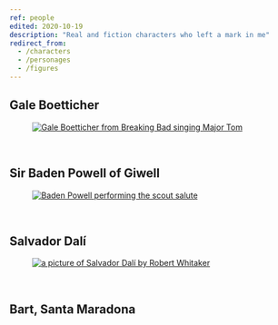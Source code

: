 ```yaml
---
ref: people
edited: 2020-10-19
description: "Real and fiction characters who left a mark in me"
redirect_from:
  - /characters
  - /personages
  - /figures
---
```

## Gale Boetticher

<a href="https://en.wikipedia.org/wiki/List_of_Breaking_Bad_and_Better_Call_Saul_characters#Gale_Boetticher" rel="noopener noreferrer" target="_blank"><figure><img src="https://images.amcnetworks.com/blogs.amctv.com/wp-content/uploads/2011/08/BB_S4_Gale_Karaoke_Video-560.jpg" title="Gale Boetticher" alt="Gale Boetticher from Breaking Bad singing Major Tom" /></figure></a>

<br>

## Sir Baden Powell of Giwell

<a href="https://en.wikipedia.org/wiki/Robert_Baden-Powell,_1st_Baron_Baden-Powell" rel="noopener noreferrer" target="_blank"><figure><img src="https://upload.wikimedia.org/wikipedia/commons/c/c3/Robert-baden-powell-on-my-honor.jpg" title="Baden Powell On My Honour" alt="Baden Powell performing the scout salute" /></figure></a>

<br>

## Salvador Dalí

<a href="https://en.wikipedia.org/wiki/Salvador_Dal%C3%AD" rel="noopener noreferrer" target="_blank"><figure><img src="https://exhibitions.salvador-dali.org/wp-content/uploads/2018/05/header-tablet_whitaker.jpg" title="Salvador Dalí" alt="a picture of Salvador Dalí by Robert Whitaker" /></figure></a>

<br>

## Bart, Santa Maradona
